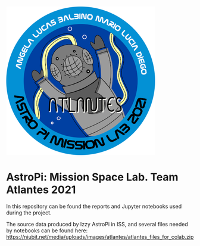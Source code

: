 ![Team Atlantes logo](images/logo_v1.png)

# AstroPi: Mission Space Lab. Team Atlantes 2021

In this repository can be found the reports and Jupyter notebooks used during the project.

The source data produced by Izzy AstroPi in ISS, and several files needed by notebooks can be found here: https://niubit.net/media/uploads/images/atlantes/atlantes_files_for_colab.zip
